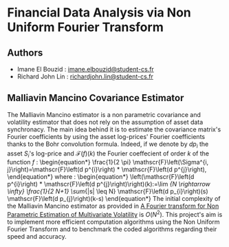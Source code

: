 # Financial Data Analysis via Non Uniform Fourier Transform
## Authors 
* Imane El Bouzid : imane.elbouzid@student-cs.fr
* Richard John Lin : richardjohn.lin@student-cs.fr
## Malliavin Mancino Covariance Estimator
The Malliavin Mancino estimator is a non parametric covariance and volatility estimator that does not rely on the assumption of asset data synchronacy. The main idea behind it is to estimate the covariance matrix's Fourier coefficients by using the asset log-prices' Fourier coefficients thanks to the Bohr convolution formula. Indeed, if we denote by $dp_{i}$ the asset $S_{i}$'s log-price and $\mathscr{F}(f)(k)$ the Fourier coeffecient of order $k$ of the function $f$ :
\begin{equation*}
    \frac{1}{2 \pi} \mathscr{F}\left(\Sigma^{i, j}\right)=\mathscr{F}\left(d p^{i}\right) * \mathscr{F}\left(d p^{j}\right),
\end{equation*}
where : 
\begin{equation*}
    \left(\mathscr{F}\left(d p^{i}\right) * \mathscr{F}\left(d p^{j}\right)\right)(k):=\lim _{N \rightarrow \infty} \frac{1}{2 N+1} \sum_{|s| \leq N} \mathscr{F}\left(d p_{i}\right)(s) \mathscr{F}\left(d p_{j}\right)(k-s)
\end{equation*}
The initial complexity of the Malliavin Mancino estimator as provided in [A Fourier transform for Non Parametric Estimation of Multivariate Volatility](https://projecteuclid.org/journals/annals-of-statistics/volume-37/issue-4/A-Fourier-transform-method-for-nonparametric-estimation-of-multivariate-volatility/10.1214/08-AOS633.f) is $O(N^{2})$. This project's aim is to implement more efficient computation algorithms using the Non Uniform Fourier Transform and to benchmark the coded algorithms regarding their speed and accuracy.
